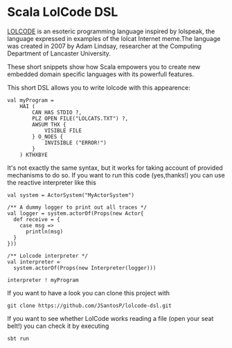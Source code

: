 # Scala LolCode DSL

[LOLCODE] is an esoteric programming language inspired by lolspeak, the language expressed in examples of the lolcat Internet meme.The language was created in 2007 by Adam Lindsay, researcher at the Computing Department of Lancaster University.

These short snippets show how Scala empowers you to create new embedded domain specific languages with its powerfull features.

This short DSL allows you to write lolcode with this appearence:
```
val myProgram =
	HAI (
		CAN HAS STDIO ?,
		PLZ OPEN FILE("LOLCATS.TXT") ?,
		AWSUM THX {
			VISIBLE FILE
		} O_NOES {
			INVISIBLE ("ERROR!")
		}
	) KTHXBYE
```
It's not exactly the same syntax, but it works for taking account of provided mechanisms to do so.
If you want to run this code (yes,thanks!) you can use the reactive interpreter like this
```
val system = ActorSystem("MyActorSystem")

/** A dummy logger to print out all traces */
val logger = system.actorOf(Props(new Actor{
  def receive = {
    case msg => 
      println(msg)
  }
}))

/** Lolcode interpreter */
val interpreter = 
  system.actorOf(Props(new Interpreter(logger)))

interpreter ! myProgram
```

If you want to have a look you can clone this project with
```
git clone https://github.com/JSantosP/lolcode-dsl.git
```

If you want to see whether LolCode works reading a file (open your seat belt!) you can check it by executing
```
sbt run
```

[LOLCODE]:http://en.wikipedia.org/wiki/LOLCODE
